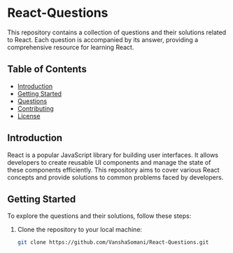 ﻿# React-Questions

This repository contains a collection of questions and their solutions related to React. Each question is accompanied by its answer, providing a comprehensive resource for learning React.

## Table of Contents

- [Introduction](#introduction)
- [Getting Started](#getting-started)
- [Questions](#questions)
- [Contributing](#contributing)
- [License](#license)

## Introduction

React is a popular JavaScript library for building user interfaces. It allows developers to create reusable UI components and manage the state of these components efficiently. This repository aims to cover various React concepts and provide solutions to common problems faced by developers.

## Getting Started

To explore the questions and their solutions, follow these steps:

1. Clone the repository to your local machine:

   ```bash
   git clone https://github.com/VanshaSomani/React-Questions.git
